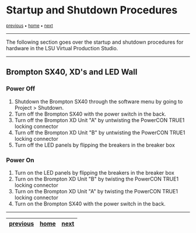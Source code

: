 # Startup and Shutdown Procedures

<sub>[previous](/README.md) • [home](/README.md) • [next](/README.md)</sub>

---

The following section goes over the startup and shutdown procedures for hardware in the LSU Virtual Production Studio.

---

## Brompton SX40, XD's and LED Wall

### Power Off
1. Shutdown the Brompton SX40 through the software menu by going to Project > Shutdown.
2. Turn off the Brompton SX40 with the power switch in the back.
3. Turn off the Brompton XD Unit "A" by untwisting the PowerCON TRUE1 locking connector
4. Turn off the Brompton XD Unit "B" by untwisting the PowerCON TRUE1 locking connector
5. Turn off the LED panels by flipping the breakers in the breaker box

### Power On
1. Turn on the LED panels by flipping the breakers in the breaker box
2. Turn on the Brompton XD Unit "B" by twisting the PowerCON TRUE1 locking connector
3. Turn on the Brompton XD Unit "A" by twisting the PowerCON TRUE1 locking connector
4. Turn on the Brompton SX40 with the power switch in the back.

---

| [previous](/README.md)| [home](/README.md) | [next](/README.md)|
|---|---|---|
